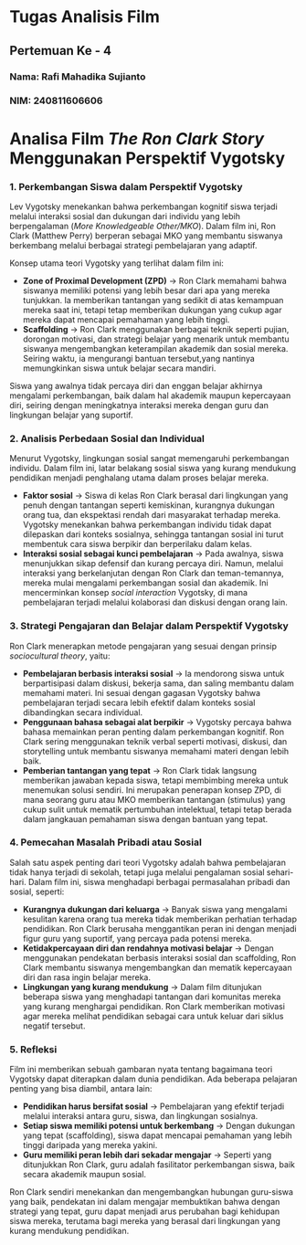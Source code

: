 # Tugas Analisis Film
## Pertemuan Ke - 4

### Nama: Rafi Mahadika Sujianto
### NIM: 240811606606

# Analisa Film *The Ron Clark Story* Menggunakan Perspektif Vygotsky

### **1. Perkembangan Siswa dalam Perspektif Vygotsky**

Lev Vygotsky menekankan bahwa perkembangan kognitif siswa terjadi melalui interaksi sosial dan dukungan dari individu yang lebih berpengalaman (_More Knowledgeable Other/MKO_). Dalam film ini, Ron Clark (Matthew Perry) berperan sebagai MKO yang membantu siswanya berkembang melalui berbagai strategi pembelajaran yang adaptif.

Konsep utama teori Vygotsky yang terlihat dalam film ini:

- **Zone of Proximal Development (ZPD)** → Ron Clark memahami bahwa siswanya memiliki potensi yang lebih besar dari apa yang mereka tunjukkan. Ia memberikan tantangan yang sedikit di atas kemampuan mereka saat ini, tetapi tetap memberikan dukungan yang cukup agar mereka dapat mencapai pemahaman yang lebih tinggi.
- **Scaffolding** → Ron Clark menggunakan berbagai teknik seperti pujian, dorongan motivasi, dan strategi belajar yang menarik untuk membantu siswanya mengembangkan keterampilan akademik dan sosial mereka. Seiring waktu, ia mengurangi bantuan tersebut,yang nantinya memungkinkan siswa untuk belajar secara mandiri.

Siswa yang awalnya tidak percaya diri dan enggan belajar akhirnya mengalami perkembangan, baik dalam hal akademik maupun kepercayaan diri, seiring dengan meningkatnya interaksi mereka dengan guru dan lingkungan belajar yang suportif.

### **2. Analisis Perbedaan Sosial dan Individual**

Menurut Vygotsky, lingkungan sosial sangat memengaruhi perkembangan individu. Dalam film ini, latar belakang sosial siswa yang kurang mendukung pendidikan menjadi penghalang utama dalam proses belajar mereka.

- **Faktor sosial** → Siswa di kelas Ron Clark berasal dari lingkungan yang penuh dengan tantangan seperti kemiskinan, kurangnya dukungan orang tua, dan ekspektasi rendah dari masyarakat terhadap mereka. Vygotsky menekankan bahwa perkembangan individu tidak dapat dilepaskan dari konteks sosialnya, sehingga tantangan sosial ini turut membentuk cara siswa berpikir dan berperilaku dalam kelas.
- **Interaksi sosial sebagai kunci pembelajaran** → Pada awalnya, siswa menunjukkan sikap defensif dan kurang percaya diri. Namun, melalui interaksi yang berkelanjutan dengan Ron Clark dan teman-temannya, mereka mulai mengalami perkembangan sosial dan akademik. Ini mencerminkan konsep _social interaction_ Vygotsky, di mana pembelajaran terjadi melalui kolaborasi dan diskusi dengan orang lain.

### **3. Strategi Pengajaran dan Belajar dalam Perspektif Vygotsky**

Ron Clark menerapkan metode pengajaran yang sesuai dengan prinsip _sociocultural theory_, yaitu:

- **Pembelajaran berbasis interaksi sosial** → Ia mendorong siswa untuk berpartisipasi dalam diskusi, bekerja sama, dan saling membantu dalam memahami materi. Ini sesuai dengan gagasan Vygotsky bahwa pembelajaran terjadi secara lebih efektif dalam konteks sosial dibandingkan secara individual.
- **Penggunaan bahasa sebagai alat berpikir** → Vygotsky percaya bahwa bahasa memainkan peran penting dalam perkembangan kognitif. Ron Clark sering menggunakan teknik verbal seperti motivasi, diskusi, dan storytelling untuk membantu siswanya memahami materi dengan lebih baik.
- **Pemberian tantangan yang tepat** → Ron Clark tidak langsung memberikan jawaban kepada siswa, tetapi membimbing mereka untuk menemukan solusi sendiri. Ini merupakan penerapan konsep ZPD, di mana seorang guru atau MKO memberikan tantangan (stimulus) yang cukup sulit untuk mematik pertumbuhan intelektual, tetapi tetap berada dalam jangkauan pemahaman siswa dengan bantuan yang tepat.

### **4. Pemecahan Masalah Pribadi atau Sosial**

Salah satu aspek penting dari teori Vygotsky adalah bahwa pembelajaran tidak hanya terjadi di sekolah, tetapi juga melalui pengalaman sosial sehari-hari. Dalam film ini, siswa menghadapi berbagai permasalahan pribadi dan sosial, seperti:

- **Kurangnya dukungan dari keluarga** → Banyak siswa yang mengalami kesulitan karena orang tua mereka tidak memberikan perhatian terhadap pendidikan. Ron Clark berusaha menggantikan peran ini dengan menjadi figur guru yang suportif, yang percaya pada potensi mereka.
- **Ketidakpercayaan diri dan rendahnya motivasi belajar** → Dengan menggunakan pendekatan berbasis interaksi sosial dan scaffolding, Ron Clark membantu siswanya mengembangkan dan mematik kepercayaan diri dan rasa ingin belajar mereka.
- **Lingkungan yang kurang mendukung** → Dalam film ditunjukan beberapa siswa yang menghadapi tantangan dari komunitas mereka yang kurang menghargai pendidikan. Ron Clark memberikan motivasi agar mereka melihat pendidikan sebagai cara untuk keluar dari siklus negatif tersebut.

### **5. Refleksi**

Film ini memberikan sebuah gambaran nyata tentang bagaimana teori Vygotsky dapat diterapkan dalam dunia pendidikan. Ada beberapa pelajaran penting yang bisa diambil, antara lain:

- **Pendidikan harus bersifat sosial** → Pembelajaran yang efektif terjadi melalui interaksi antara guru, siswa, dan lingkungan sosialnya.
- **Setiap siswa memiliki potensi untuk berkembang** → Dengan dukungan yang tepat (scaffolding), siswa dapat mencapai pemahaman yang lebih tinggi daripada yang mereka yakini.
- **Guru memiliki peran lebih dari sekadar mengajar** → Seperti yang ditunjukkan Ron Clark, guru adalah fasilitator perkembangan siswa, baik secara akademik maupun sosial.

 Ron Clark sendiri menekankan dan mengembangkan hubungan guru-siswa yang baik, pendekatan ini dalam mengajar membuktikan bahwa dengan strategi yang tepat, guru dapat menjadi arus perubahan bagi kehidupan siswa mereka, terutama bagi mereka yang berasal dari lingkungan yang kurang mendukung pendidikan.








